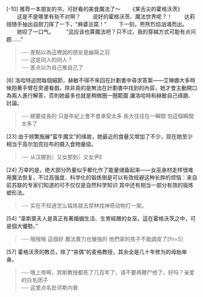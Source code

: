 
[-10] 推荐一本朋友的书，可好看的美食魔法了～
　　《某舌尖的霍格沃茨》
　　这是不是哪里有些不对啊？
　　说好的霍格沃茨、魔法世界呢？！
　　达莉娅随手抽出自厨刀挥了一下，“麻婆豆腐！”
　　下一刻，熊熊烈焰汹涌而出。
　　她叹了一口气。
　　“这应该也算魔法吧？只不过，我的穿越方式可能有点问题……”
>--- 差點以為這裡說的朋友是幽萌之羽<br>
>--- 这是同人的同人？<br>
>--- 差点以为自己推自己了<br>

[6] 洛哈特追問每個細節，赫敏不得不來回在計劃書中尋求答案——艾琳娜大多時候抱著手臂在旁邊看戲，除非真的是無法在計劃書中找到的內容，她才會主動開口為兩人進行解答，否則她最多也就是稍微圈一圈範圍 讓洛哈特和赫敏自己琢磨、討論。
>--- 總要成長的 只是年紀上會不會承受太多
長大往往在一瞬間 怕這個瞬間太多了<br>

[23] 由于频繁施展“蛮牛魔文”的缘故，她最近的食量又增加了不少，现在她至少相当于高尔加克拉布的摄入食物量级。
>--- 从汉娜到氵又女那到氵又女尹⻖<br>

[24] 万幸的是，绝大部分热量似乎都化作了能量储备起来——女巫身材走样很难用魔法恢复，不过高强度、科学化的锻炼倒是可以有效规避这种长胖的烦恼：来自前苏联的专家们知道的可不仅仅是自然科学知识 其中还有相当一部分有效的锻炼塑形法。
>--- 实在不知道怎么锻炼就去禁林找神奇动物打一架。<br>

[54] “韋斯萊夫人是真正有著婚姻生活、生育經曆的女巫，這在霍格沃茨之中，可是個大優勢。”
>--- 哦哦哦 這個好 魔法實力也蠻強的
他們家的孩子不能調皮了[fn=5]<br>

[57] 霍格沃茨的教员，除了“丧偶”的麦格教授，其余全是几十年修为的母胎单身。
>--- 哦上帝啊，宾斯教授都死了几百年了，请不要再鞭尸他了，好吗？亲爱的白毛团子<br>
>--- 这里点名批评斯内普<br>
